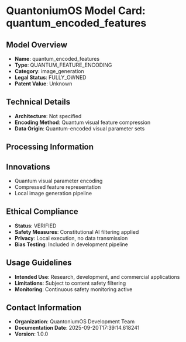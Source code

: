 
# QuantoniumOS Model Card: quantum_encoded_features

## Model Overview
- **Name**: quantum_encoded_features
- **Type**: QUANTUM_FEATURE_ENCODING
- **Category**: image_generation
- **Legal Status**: FULLY_OWNED
- **Patent Value**: Unknown

## Technical Details
- **Architecture**: Not specified
- **Encoding Method**: Quantum visual feature compression
- **Data Origin**: Quantum-encoded visual parameter sets

## Processing Information

## Innovations
- Quantum visual parameter encoding
- Compressed feature representation
- Local image generation pipeline

## Ethical Compliance
- **Status**: VERIFIED
- **Safety Measures**: Constitutional AI filtering applied
- **Privacy**: Local execution, no data transmission
- **Bias Testing**: Included in development pipeline

## Usage Guidelines
- **Intended Use**: Research, development, and commercial applications
- **Limitations**: Subject to content safety filtering
- **Monitoring**: Continuous safety monitoring active

## Contact Information
- **Organization**: QuantoniumOS Development Team
- **Documentation Date**: 2025-09-20T17:39:14.618241
- **Version**: 1.0.0
